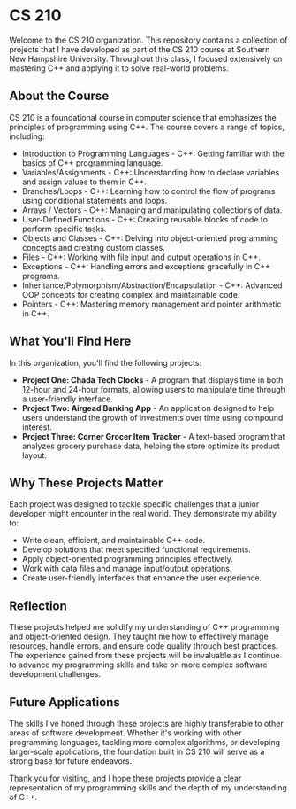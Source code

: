 # CS 210

Welcome to the CS 210 organization. This repository contains a collection of projects that I have developed as part of the CS 210 course at Southern New Hampshire University. Throughout this class, I focused extensively on mastering C++ and applying it to solve real-world problems.

## About the Course
CS 210 is a foundational course in computer science that emphasizes the principles of programming using C++. The course covers a range of topics, including:
- Introduction to Programming Languages - C++: Getting familiar with the basics of C++ programming language.
- Variables/Assignments - C++: Understanding how to declare variables and assign values to them in C++.
- Branches/Loops - C++: Learning how to control the flow of programs using conditional statements and loops.
- Arrays / Vectors - C++: Managing and manipulating collections of data.
- User-Defined Functions - C++: Creating reusable blocks of code to perform specific tasks.
- Objects and Classes - C++: Delving into object-oriented programming concepts and creating custom classes.
- Files - C++: Working with file input and output operations in C++.
- Exceptions - C++: Handling errors and exceptions gracefully in C++ programs.
- Inheritance/Polymorphism/Abstraction/Encapsulation - C++: Advanced OOP concepts for creating complex and maintainable code.
- Pointers - C++: Mastering memory management and pointer arithmetic in C++.

## What You'll Find Here
In this organization, you'll find the following projects:
- **Project One: Chada Tech Clocks** - A program that displays time in both 12-hour and 24-hour formats, allowing users to manipulate time through a user-friendly interface.
- **Project Two: Airgead Banking App** - An application designed to help users understand the growth of investments over time using compound interest.
- **Project Three: Corner Grocer Item Tracker** - A text-based program that analyzes grocery purchase data, helping the store optimize its product layout.

## Why These Projects Matter
Each project was designed to tackle specific challenges that a junior developer might encounter in the real world. They demonstrate my ability to:
- Write clean, efficient, and maintainable C++ code.
- Develop solutions that meet specified functional requirements.
- Apply object-oriented programming principles effectively.
- Work with data files and manage input/output operations.
- Create user-friendly interfaces that enhance the user experience.

## Reflection
These projects helped me solidify my understanding of C++ programming and object-oriented design. They taught me how to effectively manage resources, handle errors, and ensure code quality through best practices. The experience gained from these projects will be invaluable as I continue to advance my programming skills and take on more complex software development challenges.

## Future Applications
The skills I've honed through these projects are highly transferable to other areas of software development. Whether it's working with other programming languages, tackling more complex algorithms, or developing larger-scale applications, the foundation built in CS 210 will serve as a strong base for future endeavors.

Thank you for visiting, and I hope these projects provide a clear representation of my programming skills and the depth of my understanding of C++.

